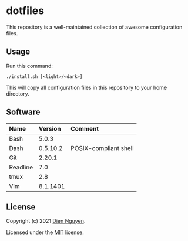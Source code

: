 # dotfiles

This repository is a well-maintained collection of awesome configuration files.

## Usage

Run this command:

```
./install.sh [<light>/<dark>]
```

This will copy all configuration files in this repository to your home directory.

## Software


| Name     | Version  | Comment               |
| :--------- | :--------- | :---------------------- |
| Bash     | 5.0.3    |                       |
| Dash     | 0.5.10.2 | POSIX-compliant shell |
| Git      | 2.20.1   |                       |
| Readline | 7.0      |                       |
| tmux     | 2.8      |                       |
| Vim      | 8.1.1401 |                       |

## License

Copyright (c) 2021 [Dien Nguyen](https://github.com/dienhn).

Licensed under the [MIT](./LICENSE) license.
